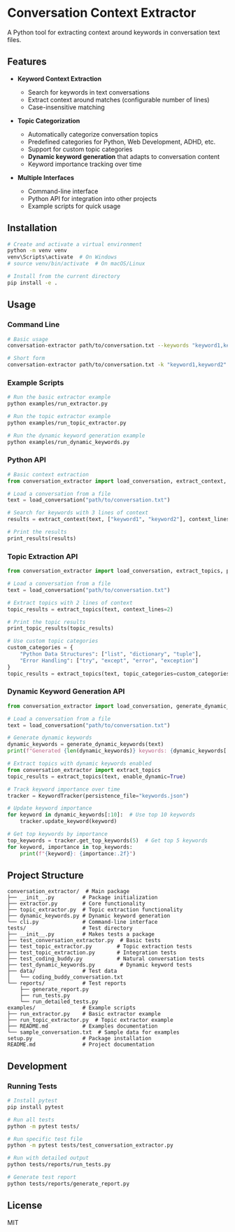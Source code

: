 # Conversation Context Extractor

A Python tool for extracting context around keywords in conversation text files.

## Features

- **Keyword Context Extraction**
  - Search for keywords in text conversations
  - Extract context around matches (configurable number of lines)
  - Case-insensitive matching

- **Topic Categorization**
  - Automatically categorize conversation topics
  - Predefined categories for Python, Web Development, ADHD, etc.
  - Support for custom topic categories
  - **Dynamic keyword generation** that adapts to conversation content
  - Keyword importance tracking over time

- **Multiple Interfaces**
  - Command-line interface
  - Python API for integration into other projects
  - Example scripts for quick usage

## Installation

```bash
# Create and activate a virtual environment
python -m venv venv
venv\Scripts\activate  # On Windows
# source venv/bin/activate  # On macOS/Linux

# Install from the current directory
pip install -e .
```

## Usage

### Command Line

```bash
# Basic usage
conversation-extractor path/to/conversation.txt --keywords "keyword1,keyword2" --context 3

# Short form
conversation-extractor path/to/conversation.txt -k "keyword1,keyword2" -c 3
```

### Example Scripts

```bash
# Run the basic extractor example
python examples/run_extractor.py

# Run the topic extractor example
python examples/run_topic_extractor.py

# Run the dynamic keyword generation example
python examples/run_dynamic_keywords.py
```

### Python API

```python
# Basic context extraction
from conversation_extractor import load_conversation, extract_context, print_results

# Load a conversation from a file
text = load_conversation("path/to/conversation.txt")

# Search for keywords with 3 lines of context
results = extract_context(text, ["keyword1", "keyword2"], context_lines=3)

# Print the results
print_results(results)
```

### Topic Extraction API

```python
from conversation_extractor import load_conversation, extract_topics, print_topic_results

# Load a conversation from a file
text = load_conversation("path/to/conversation.txt")

# Extract topics with 2 lines of context
topic_results = extract_topics(text, context_lines=2)

# Print the topic results
print_topic_results(topic_results)

# Use custom topic categories
custom_categories = {
    "Python Data Structures": ["list", "dictionary", "tuple"],
    "Error Handling": ["try", "except", "error", "exception"]
}
topic_results = extract_topics(text, topic_categories=custom_categories, context_lines=2)
```

### Dynamic Keyword Generation API

```python
from conversation_extractor import load_conversation, generate_dynamic_keywords, KeywordTracker

# Load a conversation from a file
text = load_conversation("path/to/conversation.txt")

# Generate dynamic keywords
dynamic_keywords = generate_dynamic_keywords(text)
print(f"Generated {len(dynamic_keywords)} keywords: {dynamic_keywords[:5]}...")

# Extract topics with dynamic keywords enabled
from conversation_extractor import extract_topics
topic_results = extract_topics(text, enable_dynamic=True)

# Track keyword importance over time
tracker = KeywordTracker(persistence_file="keywords.json")

# Update keyword importance
for keyword in dynamic_keywords[:10]:  # Use top 10 keywords
    tracker.update_keyword(keyword)

# Get top keywords by importance
top_keywords = tracker.get_top_keywords(5)  # Get top 5 keywords
for keyword, importance in top_keywords:
    print(f"{keyword}: {importance:.2f}")
```

## Project Structure

```
conversation_extractor/  # Main package
├── __init__.py         # Package initialization
├── extractor.py        # Core functionality
├── topic_extractor.py  # Topic extraction functionality
├── dynamic_keywords.py # Dynamic keyword generation
└── cli.py              # Command-line interface
tests/                  # Test directory
├── __init__.py         # Makes tests a package
├── test_conversation_extractor.py  # Basic tests
├── test_topic_extractor.py        # Topic extraction tests
├── test_topic_extraction.py       # Integration tests
├── test_coding_buddy.py           # Natural conversation tests
├── test_dynamic_keywords.py        # Dynamic keyword tests
├── data/               # Test data
│   └── coding_buddy_conversation.txt
└── reports/            # Test reports
    ├── generate_report.py
    ├── run_tests.py
    └── run_detailed_tests.py
examples/               # Example scripts
├── run_extractor.py    # Basic extractor example
├── run_topic_extractor.py  # Topic extractor example
├── README.md           # Examples documentation
└── sample_conversation.txt  # Sample data for examples
setup.py                # Package installation
README.md               # Project documentation
```

## Development

### Running Tests

```bash
# Install pytest
pip install pytest

# Run all tests
python -m pytest tests/

# Run specific test file
python -m pytest tests/test_conversation_extractor.py

# Run with detailed output
python tests/reports/run_tests.py

# Generate test report
python tests/reports/generate_report.py
```

## License

MIT

